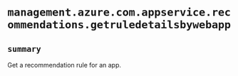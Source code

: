 # `management.azure.com.appservice.recommendations.getruledetailsbywebapp`

## `summary`
Get a recommendation rule for an app.


